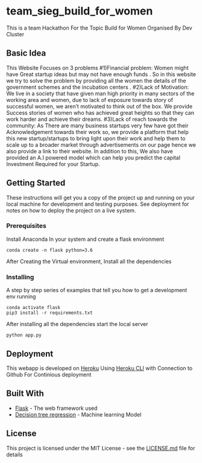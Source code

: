 # team_sieg_build_for_women
This is a team Hackathon For the Topic Build for Women Organised By Dev Cluster

## Basic Idea

This Website Focuses on 3 problems
#1)Financial problem:
Women might have Great startup ideas but may not have enough funds . So in this website we try to solve the problem by providing all the women the details of the government schemes and the incubation centers .
#2)Lack of Motivation:
We live in a society that have given man high priority in many sectors of the working area and women, due to lack of exposure towards story of successful women, we aren’t motivated to think out of the box. We provide Success stories of women who has achieved great heights so that they can work harder and achieve their dreams.
#3)Lack of reach towards the community:
As There are many business startups very few have got their Acknowledgement towards their work so, we provide a platform that help this new startup/startups to bring light upon their work and help them to scale up to a broader market through advertisements on our page hence we also provide a link to their website.
In addition to this, We also have provided an A.I powered model which can help you predict the capital Investment Required for your Startup. 

## Getting Started

These instructions will get you a copy of the project up and running on your local machine for development and testing purposes. See deployment for notes on how to deploy the project on a live system.

### Prerequisites

Install Anaconda In your system and create a flask environment

```
conda create -n flask python=3.6
```
After Creating the Virtual environment, Install all the dependencies
### Installing

A step by step series of examples that tell you how to get a development env running

```
conda activate flask
pip3 install -r requirements.txt
```
After installing all the dependencies start the local server
```
python app.py
```

## Deployment

This webapp is developed on [Heroku](www.heroku.com) Using [Heroku CLI](https://devcenter.heroku.com/articles/heroku-cli) with Connection to Github For Continious deployment

## Built With

* [Flask](https://flask.palletsprojects.com/en/1.1.x/) - The web framework used
* [Decision tree regression](https://scikit-learn.org/stable/auto_examples/tree/plot_tree_regression.html) - Machine learning Model 

## License

This project is licensed under the MIT License - see the [LICENSE.md](LICENSE.md) file for details




